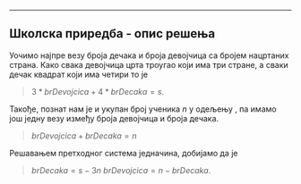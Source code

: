 ﻿---
Школска приредба - опис решења
---

Уочимо најпре везу броја дечака и броја девојчица са бројем нацртаних страна.
Како свака девојчица црта троугао који има три стране, а сваки дечак квадрат који има четири то је 
> $3*brDevojcica+4*brDecaka=s$.

Такође, познат нам је и укупан број ученика $n$ у одељењу , па имамо још једну везу између броја девојчица и броја дечака. 

>$brDevojcica+brDecaka=n$

Решавањем претходног система једначина, добијамо да је 
> $brDecaka=s-3n$
> $brDevojcica=n-brDecaka$.



